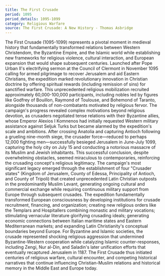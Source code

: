 ```yaml
---
title: The First Crusade
period: 1095
period_details: 1095-1099
category: Religious Warfare
source: The First Crusade: A New History - Thomas Asbridge
---
```

The First Crusade (1095-1099) represents a pivotal moment in medieval history that fundamentally transformed relations between Western Christendom, the Byzantine Empire, and the Islamic world while establishing new frameworks for religious violence, cultural interaction, and European expansion that would shape subsequent centuries. Launched after Pope Urban II's electrifying sermon at the Council of Clermont in November 1095 calling for armed pilgrimage to recover Jerusalem and aid Eastern Christians, the expedition marked revolutionary innovation in Christian doctrine by offering spiritual rewards (including remission of sins) for sanctified warfare. This unprecedented religious mobilization recruited approximately 60,000-100,000 participants, including nobles led by figures like Godfrey of Bouillon, Raymond of Toulouse, and Bohemond of Taranto, alongside thousands of non-combatants motivated by religious fervor. The campaign's progress revealed complex motivations beyond religious devotion, as crusaders negotiated tense relations with their Byzantine allies, whose Emperor Alexios I Komnenos had initially requested Western military assistance against Seljuk Turks but became alarmed by the expedition's scale and ambitions. After crossing Anatolia and capturing Antioch following a grueling nine-month siege, the crusader force—reduced to perhaps 12,000 fighting men—successfully besieged Jerusalem in June-July 1099, capturing the holy city on July 15 and conducting a notorious massacre of its Muslim and Jewish inhabitants. This successful conclusion, despite overwhelming obstacles, seemed miraculous to contemporaries, reinforcing the crusading concept's religious legitimacy. The campaign's most significant legacy emerged through the establishment of four "Crusader states" (Kingdom of Jerusalem, County of Edessa, Principality of Antioch, and County of Tripoli) that created unprecedented Latin Christian outposts in the predominantly Muslim Levant, generating ongoing cultural and commercial exchange while requiring continuous military support from Europe through subsequent crusades. The expedition fundamentally transformed European consciousness by developing institutions for crusade recruitment, financing, and organization; creating new religious orders like the Templars and Hospitallers combining monastic and military vocations; stimulating vernacular literature glorifying crusading ideals; generating economic connections between Italian maritime states and Eastern Mediterranean markets; and expanding Latin Christianity's conceptual boundaries beyond Europe. For Byzantine and Islamic societies, the crusade represented shocking religious aggression that undermined Byzantine-Western cooperation while catalyzing Islamic counter-responses, including Zengi, Nur al-Din, and Saladin's later unification efforts that eventually recaptured Jerusalem in 1187. The First Crusade thus initiated centuries of religious warfare, cultural encounter, and competing historical narratives that continue influencing Christian-Muslim relations and historical memory in the Middle East and Europe today. 